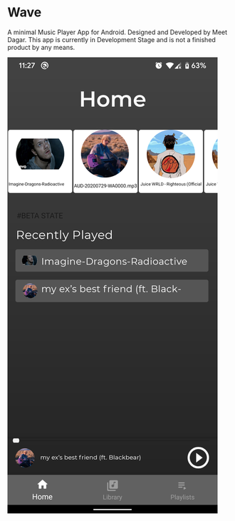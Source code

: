 # Wave
A minimal Music Player App for Android. Designed and Developed by Meet Dagar.
This app is currently in Development Stage and is not a finished product by any means.

![app screenshot](https://github.com/mtdagar/Wave/blob/master/screenshots/ss1.png?raw=true)
